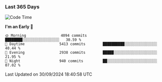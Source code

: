 ### Last 365 Days
<!--START_SECTION:waka-->
![Code Time](http://img.shields.io/badge/Code%20Time-694%20hrs%2050%20mins-blue)

**I'm an Early 🐤** 

```text
🌞 Morning                4094 commits        ████████░░░░░░░░░░░░░░░░░   30.59 % 
🌆 Daytime                5413 commits        ██████████░░░░░░░░░░░░░░░   40.44 % 
🌃 Evening                2938 commits        █████░░░░░░░░░░░░░░░░░░░░   21.95 % 
🌙 Night                  940 commits         ██░░░░░░░░░░░░░░░░░░░░░░░   07.02 % 
```



 Last Updated on 30/09/2024 18:40:58 UTC
<!--END_SECTION:waka-->

<!--
**BrianCurliss/BrianCurliss** is a ✨ _special_ ✨ repository because its `README.md` (this file) appears on your GitHub profile.

Here are some ideas to get you started:

- 🔭 I’m currently working on ...
- 🌱 I’m currently learning ...
- 👯 I’m looking to collaborate on ...
- 🤔 I’m looking for help with ...
- 💬 Ask me about ...
- 📫 How to reach me: ...
- 😄 Pronouns: ...
- ⚡ Fun fact: ...
-->
